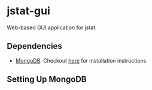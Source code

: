 # jstat-gui

Web-based GUI application for jstat.

## Dependencies

- <a href="https://www.mongodb.com/">MongoDB</a>: Checkout <a href="https://docs.mongodb.com/manual/installation/">here</a> for installation instructions 


## Setting Up MongoDB
